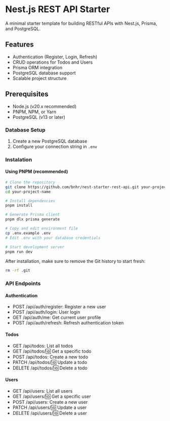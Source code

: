 # Nest.js REST API Starter

A minimal starter template for building RESTful APIs with Nest.js, Prisma, and PostgreSQL.

## Features

- Authentication (Register, Login, Refresh)
- CRUD operations for Todos and Users
- Prisma ORM integration
- PostgreSQL database support
- Scalable project structure

## Prerequisites

- Node.js (v20.x recommended)
- PNPM, NPM, or Yarn
- PostgreSQL (v13 or later)

### Database Setup

1. Create a new PostgreSQL database
2. Configure your connection string in `.env`

### Instalation

#### Using PNPM (recommended)

```bash
# Clone the repository
git clone https://github.com/bnhr/nest-starter-rest-api.git your-project-name
cd your-project-name

# Install dependencies
pnpm install

# Generate Prisma client
pnpm dlx prisma generate

# Copy and edit environment file
cp .env.example .env
# Edit .env with your database credentials

# Start development server
pnpm run dev
```

After installation, make sure to remove the Git history to start fresh:

```bash
rm -rf .git
```

### API Endpoints

#### Authentication

- POST /api/auth/register: Register a new user
- POST /api/auth/login: User login
- GET /api/auth/me: Get current user profile
- POST /api/auth/refresh: Refresh authentication token

#### Todos

- GET /api/todos: List all todos
- GET /api/todos/:id: Get a specific todo
- POST /api/todos: Create a new todo
- PATCH /api/todos/:id: Update a todo
- DELETE /api/todos/:id: Delete a todo

#### Users

- GET /api/users: List all users
- GET /api/users/:id: Get a specific user
- POST /api/users: Create a new user
- PATCH /api/users/:id: Update a user
- DELETE /api/users/:id: Delete a user